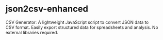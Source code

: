 # json2csv-enhanced
CSV Generator: A lightweight JavaScript script to convert JSON data to CSV format. Easily export structured data for spreadsheets and analysis. No external libraries required.
